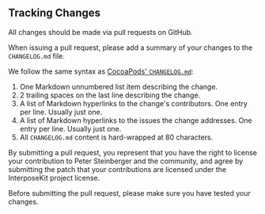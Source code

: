 ## Tracking Changes

All changes should be made via pull requests on GitHub.

When issuing a pull request, please add a summary of your changes to the
`CHANGELOG.md` file.

We follow the same syntax as [CocoaPods' `CHANGELOG.md`](https://github.com/CocoaPods/CocoaPods/blob/master/CHANGELOG.md):

1. One Markdown unnumbered list item describing the change.
2. 2 trailing spaces on the last line describing the change.
3. A list of Markdown hyperlinks to the change's contributors. One entry
   per line. Usually just one.
4. A list of Markdown hyperlinks to the issues the change addresses. One entry
   per line. Usually just one.
5. All `CHANGELOG.md` content is hard-wrapped at 80 characters.

By submitting a pull request, you represent that you have the right to license
your contribution to Peter Steinberger and the community, and agree by submitting the patch that your contributions are licensed under the InterposeKit project license.

Before submitting the pull request, please make sure you have tested your changes.